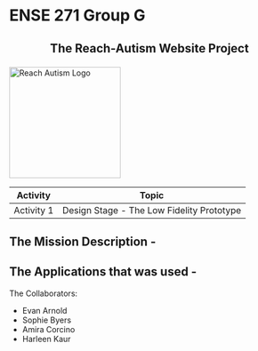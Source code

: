 # ENSE 271 Group G

## <p align="center"> The Reach-Autism Website Project </p> 
<img src="https://i.postimg.cc/kgkpjDh2/Reach-autism-modified.png" alt="Reach Autism Logo" width="200" />


<div align="center">
  
  | Activity | Topic |
  |-----|----------------------------------|
  | Activity 1 | Design Stage - The Low Fidelity Prototype |
  

</div>

## The Mission Description -

## The Applications that was used - 


The Collaborators: 
* Evan Arnold
* Sophie Byers
* Amira Corcino
* Harleen Kaur

